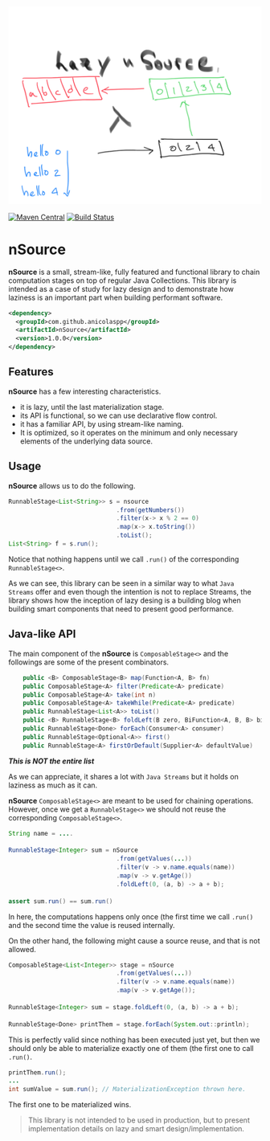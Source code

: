 ![Logo](https://github.com/anicolaspp/nSource/blob/master/lazy%20nSource%20..png)


[![Maven Central](https://maven-badges.herokuapp.com/maven-central/com.github.anicolaspp/nSource/badge.svg)](https://maven-badges.herokuapp.com/maven-central/com.github.anicolaspp/nSource)
[![Build Status](https://travis-ci.org/anicolaspp/nSource.svg?branch=master)](https://travis-ci.org/anicolaspp/nSource)

# nSource

**nSource** is a small, stream-like, fully featured and functional library to chain computation stages on top of regular Java Collections. This library is intended as a case of study for lazy design and to demonstrate how laziness is an important part when building performant software.

```xml
<dependency>
  <groupId>com.github.anicolaspp</groupId>
  <artifactId>nSource</artifactId>
  <version>1.0.0</version>
</dependency>
```

## Features

**nSource** has a few interesting characteristics.

- it is lazy, until the last materialization stage.
- its API is functional, so we can use declarative flow control.
- it has a familiar API, by using stream-like naming.
- It is optimized, so it operates on the minimum and only necessary elements of the underlying data source.

## Usage

**nSource** allows us to do the following. 

```java
RunnableStage<List<String>> s = nsource
                              .from(getNumbers())
                              .filter(x-> x % 2 == 0)
                              .map(x-> x.toString())
                              .toList();
List<String> f = s.run();
```

Notice that nothing happens until we call `.run()` of the corresponding `RunnableStage<>`. 

As we can see, this library can be seen in a similar way to what `Java Streams` offer and even though the intention is not to replace Streams, the library shows how the inception of lazy desing is a building blog when building smart components that need to present good performance. 

## Java-like API

The main component of the **nSource** is `ComposableStage<>` and the followings are some of the present combinators. 

```java
    public <B> ComposableStage<B> map(Function<A, B> fn)
    public ComposableStage<A> filter(Predicate<A> predicate)
    public ComposableStage<A> take(int n)
    public ComposableStage<A> takeWhile(Predicate<A> predicate)
    public RunnableStage<List<A>> toList()
    public <B> RunnableStage<B> foldLeft(B zero, BiFunction<A, B, B> biFunction)
    public RunnableStage<Done> forEach(Consumer<A> consumer)
    public RunnableStage<Optional<A>> first()
    public RunnableStage<A> firstOrDefault(Supplier<A> defaultValue)
```

***This is NOT the entire list***

As we can appreciate, it shares a lot with `Java Streams` but it holds on laziness as much as it can. 

**nSource** `ComposableStage<>` are meant to be used for chaining operations. However, once we get a `RunnableStage<>` we should not reuse the corresponding `ComposableStage<>`.  

```java
String name = ....

RunnableStage<Integer> sum = nSource
                              .from(getValues(...))
                              .filter(v -> v.name.equals(name))
                              .map(v -> v.getAge())
                              .foldLeft(0, (a, b) -> a + b);

assert sum.run() == sum.run()
```

In here, the computations happens only once (the first time we call `.run()` and the second time the value is reused internally. 

On the other hand, the following might cause a source reuse, and that is not allowed. 

```java
ComposableStage<List<Integer>> stage = nSource
                              .from(getValues(...))
                              .filter(v -> v.name.equals(name))
                              .map(v -> v.getAge());

RunnableStage<Integer> sum = stage.foldLeft(0, (a, b) -> a + b);

RunnableStage<Done> printThem = stage.forEach(System.out::println);
```

This is perfectly valid since nothing has been executed just yet, but then we should only be able to materialize exactly one of them (the first one to call `.run()`. 

```java
printThem.run();
...
int sumValue = sum.run(); // MaterializationException thrown here. 
```

The first one to be materialized wins.

> This library is not intended to be used in production, but to present implementation details on lazy and smart design/implementation. 
